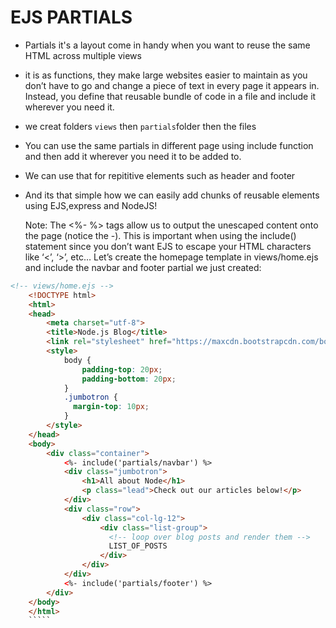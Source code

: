 # EJS PARTIALS

* Partials it's a layout  come in handy when you want to reuse the same HTML across multiple views


* it is as functions, they make large websites easier to maintain as you don’t have to go and change a piece of text in every page it appears in. Instead, you define that reusable bundle of code in a file and include it wherever you need it.

* we creat folders `views` then `partials`folder then the files

* You can use the same partials in different page using include function and then add it wherever you need it to be added to.

* We can use that for repititive elements such as header and footer

* And its that simple how we can easily add chunks of reusable elements using EJS,express and NodeJS!
  
  Note: The <%- %> tags allow us to output the unescaped content onto the page (notice the -). This is important when using the include() statement since you don’t want EJS to escape your HTML characters like ‘<’, ‘>’, etc…
Let’s create the homepage template in views/home.ejs and include the navbar and footer partial we just created:

``` html
<!-- views/home.ejs -->
    <!DOCTYPE html>
    <html>
    <head>
        <meta charset="utf-8">
        <title>Node.js Blog</title>
        <link rel="stylesheet" href="https://maxcdn.bootstrapcdn.com/bootstrap/3.3.6/css/bootstrap.min.css">
        <style>
            body {
                padding-top: 20px;
                padding-bottom: 20px;
            }
            .jumbotron {
              margin-top: 10px;
            }
        </style>
    </head>
    <body>
        <div class="container">
            <%- include('partials/navbar') %>
            <div class="jumbotron">
                <h1>All about Node</h1>
                <p class="lead">Check out our articles below!</p>
            </div>
            <div class="row">
                <div class="col-lg-12">
                    <div class="list-group">
                      <!-- loop over blog posts and render them -->
                      LIST_OF_POSTS
                    </div>
                </div>
            </div>
            <%- include('partials/footer') %>
        </div>
    </body>
    </html>
    `````
